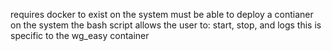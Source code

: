 requires docker to exist on the system
must be able to deploy a contianer on the system
the bash script allows the user to:
  start, stop, and logs
this is specific to the wg_easy container
